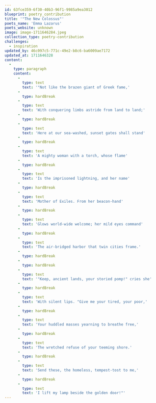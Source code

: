 ```yaml
---
id: 63fce359-6f30-40b3-96f1-9985a9ea3012
blueprint: poetry_contribution
title: '"The New Colossus"'
poets_name: 'Emma Lazarus'
poets_website: unknown
image: image-1711646284.jpeg
collection_type: poetry-contribution
challenges:
  - inspiration
updated_by: 46c097c5-771c-49e2-b8c6-ba6009ae7172
updated_at: 1711646328
content:
  -
    type: paragraph
    content:
      -
        type: text
        text: '"Not like the brazen giant of Greek fame,'
      -
        type: hardBreak
      -
        type: text
        text: 'With conquering limbs astride from land to land;'
      -
        type: hardBreak
      -
        type: text
        text: 'Here at our sea-washed, sunset gates shall stand'
      -
        type: hardBreak
      -
        type: text
        text: 'A mighty woman with a torch, whose flame'
      -
        type: hardBreak
      -
        type: text
        text: 'Is the imprisoned lightning, and her name'
      -
        type: hardBreak
      -
        type: text
        text: 'Mother of Exiles. From her beacon-hand'
      -
        type: hardBreak
      -
        type: text
        text: 'Glows world-wide welcome; her mild eyes command'
      -
        type: hardBreak
      -
        type: text
        text: 'The air-bridged harbor that twin cities frame.'
      -
        type: hardBreak
      -
        type: hardBreak
      -
        type: text
        text: '"Keep, ancient lands, your storied pomp!" cries she'
      -
        type: hardBreak
      -
        type: text
        text: 'With silent lips. "Give me your tired, your poor,'
      -
        type: hardBreak
      -
        type: text
        text: 'Your huddled masses yearning to breathe free,'
      -
        type: hardBreak
      -
        type: text
        text: 'The wretched refuse of your teeming shore.'
      -
        type: hardBreak
      -
        type: text
        text: 'Send these, the homeless, tempest-tost to me,'
      -
        type: hardBreak
      -
        type: text
        text: 'I lift my lamp beside the golden door!"'
---
```


